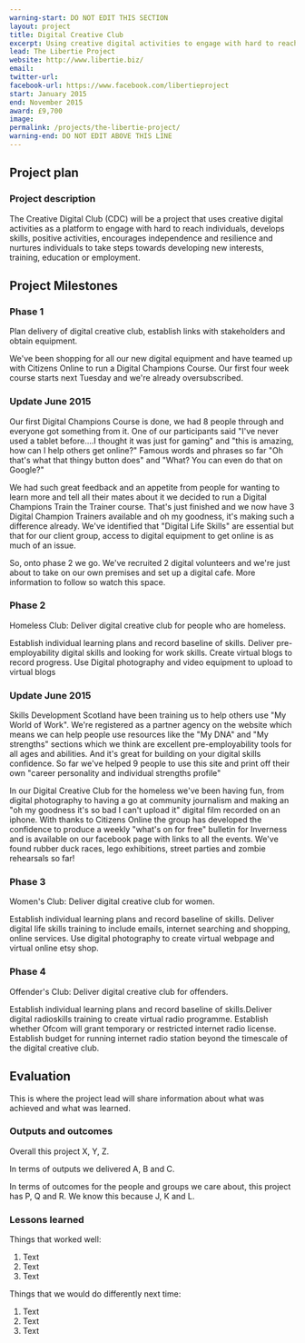 ```yaml
---
warning-start: DO NOT EDIT THIS SECTION
layout: project
title: Digital Creative Club
excerpt: Using creative digital activities to engage with hard to reach individuals.
lead: The Libertie Project
website: http://www.libertie.biz/ 
email: 
twitter-url: 
facebook-url: https://www.facebook.com/libertieproject 
start: January 2015
end: November 2015
award: £9,700
image:
permalink: /projects/the-libertie-project/
warning-end: DO NOT EDIT ABOVE THIS LINE
---
```


## Project plan

### Project description

The Creative Digital Club (CDC) will be a project that uses creative digital activities as a platform to engage with hard to reach individuals, develops skills, positive activities, encourages independence and resilience and nurtures individuals to take steps towards developing new interests, training, education or employment.



## Project Milestones

### Phase 1

Plan delivery of digital creative club, establish links with stakeholders and obtain equipment.

We've been shopping for all our new digital equipment and have teamed up with Citizens Online to run a Digital Champions Course. Our first four week course starts next Tuesday and we're already oversubscribed. 

### Update June 2015

Our first Digital Champions Course is done, we had 8 people through and everyone got something from it. One of our participants said "I've never used a tablet before....I thought it was just for gaming" and "this is amazing, how can I help others get online?" Famous words and phrases so far "Oh that's what that thingy button does" and "What? You can even do that on Google?"

We had such great feedback and an appetite from people for wanting to learn more and tell all their mates about it we decided to run a Digital Champions Train the Trainer course. That's just finished and we now have 3 Digital Champion Trainers available and oh my goodness, it's making such a difference already. We've identified that "Digital Life Skills" are essential but that for our client group, access to digital equipment to get online is as much of an issue.

So, onto phase 2 we go. We've recruited 2 digital volunteers and we're just about to take on our own premises and set up a digital cafe. More information to follow so watch this space.

### Phase 2

Homeless Club: Deliver digital creative club for people who are homeless.

Establish individual learning plans and record baseline of skills. Deliver pre-employability digital skills and looking for work skills. Create virtual blogs to record progress. Use Digital photography and video equipment to upload to virtual blogs

### Update June 2015

Skills Development Scotland have been training us to help others use "My World of Work". We're registered as a partner agency on the website which means we can help people use resources like the "My DNA" and "My strengths" sections which we think are excellent pre-employability tools for all ages and abilities. And it's great for building on your digital skills confidence. So far we've helped 9 people to use this site and print off their own "career personality and individual strengths profile"

In our Digital Creative Club for the homeless we've been having fun, from digital photography to having a go at community journalism and making an "oh my goodness it's so bad I can't upload it" digital film recorded on an iphone. With thanks to Citizens Online the group has developed the confidence to produce a weekly "what's on for free" bulletin for Inverness and is available on our facebook page with links to all the events. We've found rubber duck races, lego exhibitions, street parties and zombie rehearsals so far!

### Phase 3

Women's Club: Deliver digital creative club for women.

Establish individual learning plans and record baseline of skills. Deliver digital life skills training to include emails, internet searching and shopping, online services. Use digital photography to create virtual webpage and virtual online etsy shop. 

### Phase 4

Offender's Club: Deliver digital creative club for offenders.

Establish individual learning plans and record baseline of skills.Deliver digital radioskills training to create virtual radio programme. Establish whether Ofcom will grant temporary or restricted internet radio license. Establish budget for running internet radio station beyond the timescale of the digital creative club.



## Evaluation

This is where the project lead will share information about what was achieved and what was learned.

### Outputs and outcomes

Overall this project X, Y, Z.

In terms of outputs we delivered A, B and C.

In terms of outcomes for the people and groups we care about, this project has P, Q and R. We know this because J, K and L.

### Lessons learned

Things that worked well:

1. Text
2. Text
3. Text

Things that we would do differently next time:

1. Text
2. Text
3. Text
